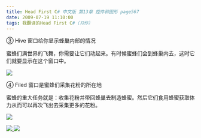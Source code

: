 ```yaml
---
title: Head First C# 中文版 第13章 控件和图形 page567
date: 2009-07-19 11:10:00
tags: 我翻译的Head First C#（习作）
---
```

③  Hive  窗口给你显示蜂巢内部的情况

蜜蜂们满世界的飞舞，你需要让它们动起来。有时候蜜蜂们会到蜂巢内去，这时它们就要显示在这个窗口中。

  

![](https://p-blog.csdn.net/images/p_blog_csdn_net/cuipengfei1/EntryImages/20090719/2009-07-19_11-02-30.jpg)

④  Filed  窗口是蜜蜂们采集花粉的所在地

  

蜜蜂的重大任务就是：收集花粉并带回蜂巢去制造蜂蜜。然后它们食用蜂蜜获取体力从而可以再次飞出去采集更多的花粉。

  

![](https://p-blog.csdn.net/images/p_blog_csdn_net/cuipengfei1/EntryImages/20090719/2009-07-19_11-07-54.jpg)



[ ![](https://profile.csdnimg.cn/5/2/5/3_cuipengfei1)
![](https://g.csdnimg.cn/static/user-reg-year/1x/11.png)
](https://blog.csdn.net/cuipengfei1)





